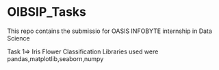 # OIBSIP_Tasks
This repo contains the submissio for OASIS INFOBYTE  internship in  Data Science

Task 1=> Iris Flower Classification
Libraries used were 
pandas,matplotlib,seaborn,numpy
